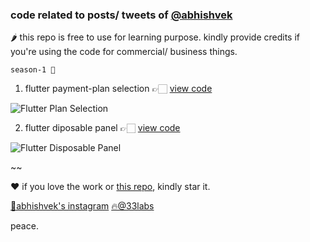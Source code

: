 ### code related to posts/ tweets of [@abhishvek](https://www.abhishvek.com/)
🌶️ this repo is free to use for learning purpose. kindly provide credits if you're using the code for commercial/ business things.

``` season-1 👋 ```

1. flutter payment-plan selection 👉🏻 [view code](https://github.com/abhishh1/flutter-snippets/blob/main/2.%20flutter-plan-selection.dart)

![Flutter Plan Selection](https://github.com/user-attachments/assets/1c221740-cd3a-4869-b4e3-7f83975e72b2)

2. flutter diposable panel 👉🏻 [view code](https://github.com/abhishh1/flutter-snippets/blob/main/3.%20flutter-disposable-panel.dart)

![Flutter Disposable Panel](https://github.com/user-attachments/assets/c84a26f5-23cc-4333-bf92-c8ba9c6a161d)


~~

❤️ if you love the work or [this repo](https://github.com/abhishh1/flutter-snippets/tree/main), kindly star it.


[🧪abhishvek's instagram](https://www.instagram.com/abhishvek/) [🔥@33labs](https://33labs.in/)


peace.



